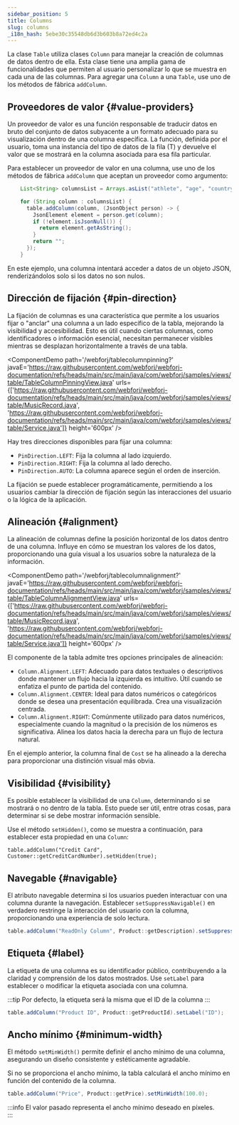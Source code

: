 ```yaml
---
sidebar_position: 5
title: Columns
slug: columns
_i18n_hash: 5ebe30c35548db6d3b603b8a72ed4c2a
---
```

<DocChip chip='since' label='24.00' />
<JavadocLink type="table" location="com/webforj/component/table/Column" top='true'/>

La clase `Table` utiliza clases `Column` para manejar la creación de columnas de datos dentro de ella. Esta clase tiene una amplia gama de funcionalidades que permiten al usuario personalizar lo que se muestra en cada una de las columnas. 
Para agregar una `Column` a una `Table`, use uno de los métodos de fábrica `addColumn`.

## Proveedores de valor {#value-providers}

Un proveedor de valor es una función responsable de traducir datos en bruto del conjunto de datos subyacente a un formato adecuado para su visualización dentro de una columna específica. La función, definida por el usuario, toma una instancia del tipo de datos de la fila (T) y devuelve el valor que se mostrará en la columna asociada para esa fila particular.

Para establecer un proveedor de valor en una columna, use uno de los métodos de fábrica `addColumn` que aceptan un proveedor como argumento:

```java
    List<String> columnsList = Arrays.asList("athlete", "age", "country", "year", "sport", "gold", "silver", "bronze", "total");

    for (String column : columnsList) {
      table.addColumn(column, (JsonObject person) -> {
        JsonElement element = person.get(column);
        if (!element.isJsonNull()) {
          return element.getAsString();
        }
        return "";
      });
    }
```

En este ejemplo, una columna intentará acceder a datos de un objeto JSON, renderizándolos solo si los datos no son nulos.

## Dirección de fijación {#pin-direction}

La fijación de columnas es una característica que permite a los usuarios fijar o "anclar" una columna a un lado específico de la tabla, mejorando la visibilidad y accesibilidad. Esto es útil cuando ciertas columnas, como identificadores o información esencial, necesitan permanecer visibles mientras se desplazan horizontalmente a través de una tabla.

<ComponentDemo 
path='/webforj/tablecolumnpinning?' 
javaE='https://raw.githubusercontent.com/webforj/webforj-documentation/refs/heads/main/src/main/java/com/webforj/samples/views/table/TableColumnPinningView.java'
urls={['https://raw.githubusercontent.com/webforj/webforj-documentation/refs/heads/main/src/main/java/com/webforj/samples/views/table/MusicRecord.java', 
'https://raw.githubusercontent.com/webforj/webforj-documentation/refs/heads/main/src/main/java/com/webforj/samples/views/table/Service.java']}
height='600px'
/>

Hay tres direcciones disponibles para fijar una columna:

- `PinDirection.LEFT`: Fija la columna al lado izquierdo.
- `PinDirection.RIGHT`: Fija la columna al lado derecho.
- `PinDirection.AUTO`: La columna aparece según el orden de inserción.

La fijación se puede establecer programáticamente, permitiendo a los usuarios cambiar la dirección de fijación según las interacciones del usuario o la lógica de la aplicación.

## Alineación {#alignment}

La alineación de columnas define la posición horizontal de los datos dentro de una columna. Influye en cómo se muestran los valores de los datos, proporcionando una guía visual a los usuarios sobre la naturaleza de la información.

<ComponentDemo 
path='/webforj/tablecolumnalignment?' 
javaE='https://raw.githubusercontent.com/webforj/webforj-documentation/refs/heads/main/src/main/java/com/webforj/samples/views/table/TableColumnAlignmentView.java'
urls={['https://raw.githubusercontent.com/webforj/webforj-documentation/refs/heads/main/src/main/java/com/webforj/samples/views/table/MusicRecord.java', 
'https://raw.githubusercontent.com/webforj/webforj-documentation/refs/heads/main/src/main/java/com/webforj/samples/views/table/Service.java']}
height='600px'
/>

El componente de la tabla admite tres opciones principales de alineación:

- `Column.Alignment.LEFT`: Adecuado para datos textuales o descriptivos donde mantener un flujo hacia la izquierda es intuitivo. Útil cuando se enfatiza el punto de partida del contenido.
- `Column.Alignment.CENTER`: Ideal para datos numéricos o categóricos donde se desea una presentación equilibrada. Crea una visualización centrada.
- `Column.Alignment.RIGHT`: Comúnmente utilizado para datos numéricos, especialmente cuando la magnitud o la precisión de los números es significativa. Alinea los datos hacia la derecha para un flujo de lectura natural.

En el ejemplo anterior, la columna final de `Cost` se ha alineado a la derecha para proporcionar una distinción visual más obvia.

## Visibilidad {#visibility}

Es posible establecer la visibilidad de una `Column`, determinando si se mostrará o no dentro de la tabla. Esto puede ser útil, entre otras cosas, para determinar si se debe mostrar información sensible.

Use el método `setHidden()`, como se muestra a continuación, para establecer esta propiedad en una `Column`:

`table.addColumn("Credit Card", Customer::getCreditCardNumber).setHidden(true);`

## Navegable {#navigable}

El atributo navegable determina si los usuarios pueden interactuar con una columna durante la navegación. Establecer `setSuppressNavigable()` en verdadero restringe la interacción del usuario con la columna, proporcionando una experiencia de solo lectura.

```java
table.addColumn("ReadOnly Column", Product::getDescription).setSuppressNavigable(true);
```

## Etiqueta {#label}

La etiqueta de una columna es su identificador público, contribuyendo a la claridad y comprensión de los datos mostrados. Use `setLabel` para establecer o modificar la etiqueta asociada con una columna.

:::tip
Por defecto, la etiqueta será la misma que el ID de la columna
:::

```java
table.addColumn("Product ID", Product::getProductId).setLabel("ID");
```

## Ancho mínimo {#minimum-width}

El método `setMinWidth()` permite definir el ancho mínimo de una columna, asegurando un diseño consistente y estéticamente agradable.

Si no se proporciona el ancho mínimo, la tabla calculará el ancho mínimo en función del contenido de la columna.

```java
table.addColumn("Price", Product::getPrice).setMinWidth(100.0);
```

:::info
El valor pasado representa el ancho mínimo deseado en píxeles.  
:::
